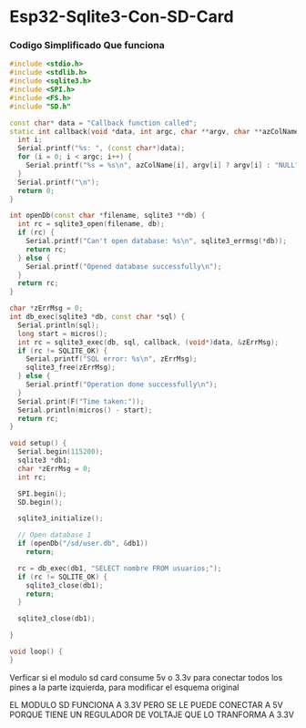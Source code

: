 # Esp32-Sqlite3-Con-SD-Card

### Codigo Simplificado Que funciona
```c++
#include <stdio.h>
#include <stdlib.h>
#include <sqlite3.h>
#include <SPI.h>
#include <FS.h>
#include "SD.h"

const char* data = "Callback function called";
static int callback(void *data, int argc, char **argv, char **azColName) {
  int i;
  Serial.printf("%s: ", (const char*)data);
  for (i = 0; i < argc; i++) {
    Serial.printf("%s = %s\n", azColName[i], argv[i] ? argv[i] : "NULL");
  }
  Serial.printf("\n");
  return 0;
}

int openDb(const char *filename, sqlite3 **db) {
  int rc = sqlite3_open(filename, db);
  if (rc) {
    Serial.printf("Can't open database: %s\n", sqlite3_errmsg(*db));
    return rc;
  } else {
    Serial.printf("Opened database successfully\n");
  }
  return rc;
}

char *zErrMsg = 0;
int db_exec(sqlite3 *db, const char *sql) {
  Serial.println(sql);
  long start = micros();
  int rc = sqlite3_exec(db, sql, callback, (void*)data, &zErrMsg);
  if (rc != SQLITE_OK) {
    Serial.printf("SQL error: %s\n", zErrMsg);
    sqlite3_free(zErrMsg);
  } else {
    Serial.printf("Operation done successfully\n");
  }
  Serial.print(F("Time taken:"));
  Serial.println(micros() - start);
  return rc;
}

void setup() {
  Serial.begin(115200);
  sqlite3 *db1;
  char *zErrMsg = 0;
  int rc;

  SPI.begin();
  SD.begin();

  sqlite3_initialize();

  // Open database 1
  if (openDb("/sd/user.db", &db1))
    return;

  rc = db_exec(db1, "SELECT nombre FROM usuarios;");
  if (rc != SQLITE_OK) {
    sqlite3_close(db1);
    return;
  }

  sqlite3_close(db1);

}

void loop() {
}
```

Verficar si el modulo sd card consume 5v o 3.3v para conectar todos los pines a la parte izquierda, para modificar el esquema original

EL MODULO SD FUNCIONA A 3.3V PERO SE LE PUEDE CONECTAR A 5V PORQUE TIENE UN REGULADOR DE VOLTAJE QUE LO TRANFORMA A 3.3V
